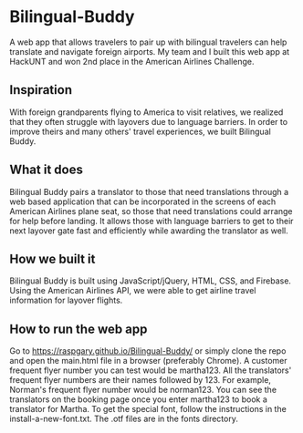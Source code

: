 # Bilingual-Buddy
A web app that allows travelers to pair up with bilingual travelers can help translate and navigate foreign airports. My team and I built this web app at HackUNT and won 2nd place in the American Airlines Challenge.

## Inspiration
With foreign grandparents flying to America to visit relatives, we realized that they often struggle with layovers due to language barriers. In order to improve theirs and many others' travel experiences, we built Bilingual Buddy.

## What it does
Bilingual Buddy pairs a translator to those that need translations through a web based application that can be incorporated in the screens of each American Airlines plane seat, so those that need translations could arrange for help before landing. It allows those with language barriers to get to their next layover gate fast and efficiently while awarding the translator as well. 

## How we built it
Bilingual Buddy is built using JavaScript/jQuery, HTML, CSS, and Firebase. Using the American Airlines API, we were able to get airline travel information for layover flights.

## How to run the web app
Go to https://raspgary.github.io/Bilingual-Buddy/ or simply clone the repo and open the main.html file in a browser
(preferably Chrome). A customer frequent flyer number you can test would be martha123. All the translators' frequent flyer numbers are their names followed by 123. For example, Norman's frequent flyer number would be norman123. You can see the translators on the booking page once you enter martha123 to book a translator for Martha. To get the special font, follow the instructions in the install-a-new-font.txt. The .otf files are in the fonts directory.
